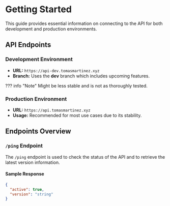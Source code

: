 # Getting Started

This guide provides essential information on connecting to the API for both development and production environments.

## API Endpoints

### Development Environment

- **URL:** `https://api-dev.tomasmartinez.xyz`
- **Branch:** Uses the **dev** branch which includes upcoming features.
 
??? info "Note"
    Might be less stable and is not as thoroughly tested.

### Production Environment

- **URL:** `https://api.tomasmartinez.xyz`
- **Usage:** Recommended for most use cases due to its stability.

## Endpoints Overview

### `/ping` Endpoint

The `/ping` endpoint is used to check the status of the API and to retrieve the latest version information.

#### Sample Response

```json title="response.json" linenums="1"
{
  "active": true,
  "version": "string"
}
```

